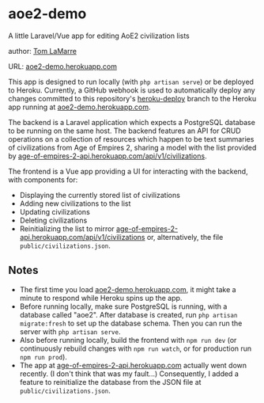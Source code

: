 # aoe2-demo
A little Laravel/Vue app for editing AoE2 civilization lists

author: [Tom LaMarre](https://github.com/tlamarre91)

URL: [aoe2-demo.herokuapp.com](https://aoe2-demo.herokuapp.com/)

This app is designed to run locally (with `php artisan serve`) or be deployed to Heroku. Currently, a GitHub webhook is used to automatically deploy any changes committed to this repository's [heroku-deploy](https://github.com/tlamarre91/aoe2-demo/tree/heroku-deploy) branch to the Heroku app running at [aoe2-demo.herokuapp.com](https://aoe2-demo.herokuapp.com/).

The backend is a Laravel application which expects a PostgreSQL database to be running on the same host. The backend features an API for CRUD operations on a collection of resources which happen to be text summaries of civilizations from Age of Empires 2, sharing a model with the list provided by [age-of-empires-2-api.herokuapp.com/api/v1/civilizations](https://age-of-empires-2-api.herokuapp.com/api/v1/civilizations).

The frontend is a Vue app providing a UI for interacting with the backend, with components for:
* Displaying the currently stored list of civilizations
* Adding new civilizations to the list
* Updating civilizations
* Deleting civilizations
* Reinitializing the list to mirror [age-of-empires-2-api.herokuapp.com/api/v1/civilizations](https://age-of-empires-2-api.herokuapp.com/api/v1/civilizations) or, alternatively, the file `public/civilizations.json`.

## Notes
* The first time you load [aoe2-demo.herokuapp.com](https://aoe2-demo.herokuapp.com/), it might take a minute to respond while Heroku spins up the app.
* Before running locally, make sure PostgreSQL is running, with a database called "aoe2". After database is created, run `php artisan migrate:fresh` to set up the database schema. Then you can run the server with `php artisan serve`.
* Also before running locally, build the frontend with `npm run dev` (or continuously rebuild changes with `npm run watch`, or for production run `npm run prod`).
* The app at [age-of-empires-2-api.herokuapp.com](https://age-of-empires-2-api.herokuapp.com/) actually went down recently. (I don't think that was my fault...) Consequently, I added a feature to reinitialize the database from the JSON file at `public/civilizations.json`.

